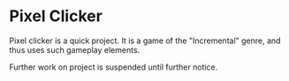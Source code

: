 Pixel Clicker
=============

Pixel clicker is a quick project. It is a game of the "Incremental" genre, and thus uses such gameplay elements.

Further work on project is suspended until further notice.

